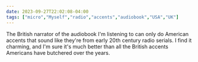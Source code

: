 ```yaml
---
date: 2023-09-27T22:02:08-04:00
tags: ["micro","Myself","radio","accents","audiobook","USA","UK"]
---
```

The British narrator of the audiobook I'm listening to can only do American accents that sound like they're from early 20th century radio serials. I find it charming, and I'm sure it's much better than all the British accents Americans have butchered over the years.